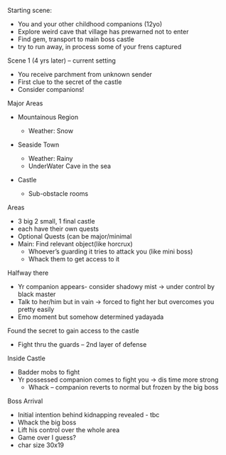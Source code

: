Starting scene:
- You and your other childhood companions (12yo) 
- Explore weird cave that village has prewarned not to enter
- Find gem, transport to main boss castle
- try to run away, in process some of your frens captured

Scene 1 (4 yrs later) – current setting
- You receive parchment from unknown sender
- First clue to the secret of the castle
- Consider companions!

Major Areas
- Mountainous Region 
   - Weather: Snow

- Seaside Town
   - Weather: Rainy
   - UnderWater Cave in the sea
   
- Castle
   - Sub-obstacle rooms

Areas
- 3 big 2 small, 1 final castle
- each have their own quests
- Optional Quests (can be major/minimal
- Main: Find relevant object(like horcrux) 
   - Whoever’s guarding it tries to attack you (like mini boss)
   - Whack them to get access to it

Halfway there
- Yr companion appears- consider shadowy mist -> under control by black master
- Talk to her/him but in vain -> forced to fight her but overcomes you pretty easily
- Emo moment but somehow determined yadayada

Found the secret to gain access to the castle
- Fight thru the guards – 2nd layer of defense

Inside Castle
- Badder mobs to fight
- Yr possessed companion comes to fight you -> dis time more strong
   - Whack – companion reverts to normal but frozen by the big boss

Boss Arrival
- Initial intention behind kidnapping revealed - tbc
- Whack the big boss
- Lift his control over the whole area
- Game over I guess?
- char size  30x19

